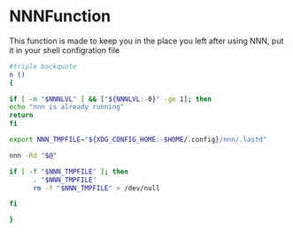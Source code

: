 # NNNFunction
This function is made to keep you in the place you left after using NNN, put it in your shell configration file

```bash 
#triple backquote
n ()
{

if [ -n "$NNNLVL" ] && ["${NNNLVL:-0}" -ge 1]; then 
echo "nnn is already running"
return
fi 

export NNN_TMPFILE="${XDG_CONFIG_HOME:-$HOME/.config}/nnn/.lastd"

nnn -Rd "$@"

if [ -f "$NNN_TMPFILE" ]; then 
      . "$NNN_TMPFILE"
      rm -f "$NNN_TMPFILE" > /dev/null

fi 

}
```
